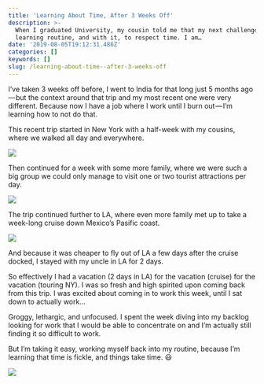 ```yaml
---
title: 'Learning About Time, After 3 Weeks Off'
description: >-
  When I graduated University, my cousin told me that my next challenge would be
  learning routine, and with it, to respect time. I am…
date: '2019-08-05T19:12:31.486Z'
categories: []
keywords: []
slug: /learning-about-time--after-3-weeks-off
---
```


I’ve taken 3 weeks off before, I went to India for that long just 5 months ago — but the context around that trip and my most recent one were very different. Because now I have a job where I work until I burn out — I’m learning how to not do that.

This recent trip started in New York with a half-week with my cousins, where we walked all day and everywhere.

![](https://cdn-images-1.medium.com/max/800/0*o_GXcdRRPC2oFaRa)

Then continued for a week with some more family, where we were such a big group we could only manage to visit one or two tourist attractions per day.

![](https://cdn-images-1.medium.com/max/800/0*s17pide54h3pTX80)

The trip continued further to LA, where even more family met up to take a week-long cruise down Mexico’s Pasific coast.

![](https://cdn-images-1.medium.com/max/800/0*rJKeiFk6y25dKPhq)

And because it was cheaper to fly out of LA a few days after the cruise docked, I stayed with my uncle in LA for 2 days.

So effectively I had a vacation (2 days in LA) for the vacation (cruise) for the vacation (touring NY). I was so fresh and high spirited upon coming back from this trip. I was excited about coming in to work this week, until I sat down to actually work…

Groggy, lethargic, and unfocused. I spent the week diving into my backlog looking for work that I would be able to concentrate on and I’m actually still finding it so difficult to work.

But I’m taking it easy, working myself back into my routine, because I’m learning that time is fickle, and things take time. 😃

![](https://cdn-images-1.medium.com/max/800/0*ebk-yRePl4dmId30.jpg)
